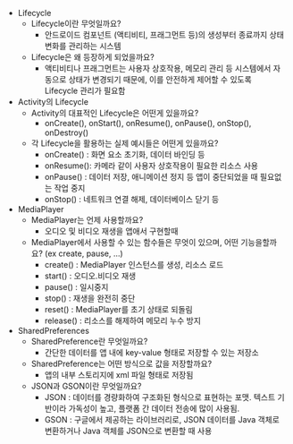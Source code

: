 - Lifecycle
    - Lifecycle이란 무엇일까요?
        - 안드로이드 컴포넌트 (액티비티, 프래그먼트 등)의 생성부터 종료까지 상태 변화를 관리하는 시스템
    - Lifecycle은 왜 등장하게 되었을까요?
        - 액티비티나 프래그먼트는 사용자 상호작용, 메모리 관리 등 시스템에서 자동으로 상태가 변경되기 때문에, 이를 안전하게 제어할 수 있도록 Lifecycle 관리가 필요함
- Activity의 Lifecycle
    - Activity의 대표적인 Lifecycle은 어떤게 있을까요?
        - onCreate(), onStart(), onResume(), onPause(), onStop(), onDestroy()
    - 각 Lifecycle을 활용하는 실제 예시들은 어떤게 있을까요?
        - onCreate() : 화면 요소 초기화, 데이터 바인딩 등
        - onResume(): 카메라 같이 사용자 상호작용이 필요한 리소스 사용
        - onPause() : 데이터 저장, 애니메이션 정지 등 앱이 중단되었을 때 필요없는 작업 중지
        - onStop() : 네트워크 연결 해제, 데이터베이스 닫기 등
- MediaPlayer
    - MediaPlayer는 언제 사용할까요?
        - 오디오 및 비디오 재생을 앱애서 구현할때
    - MediaPlayer에서 사용할 수 있는 함수들은 무엇이 있으며, 어떤 기능을할까요? (ex create, pause, …)
        - create() : MediaPlayer 인스턴스를 생성, 리소스 로드
        - start() : 오디오.비디오 재생
        - pause() : 일시중지
        - stop() : 재생을 완전히 중단
        - reset() : MediaPlayer를 초기 상태로 되돌림
        - release() : 리소스를 해제하여 메모리 누수 방지
- SharedPreferences
    - SharedPreference란 무엇일까요?
        - 간단한 데이터를 앱 내에 key-value 형태로 저장할 수 있는 저장소
    - SharedPreference는 어떤 방식으로 값을 저장할까요?
        - 앱의 내부 스토리지에 xml 파일 형태로 저장됨
    - JSON과 GSON이란 무엇일까요?
        - JSON : 데이터를 경량화하여 구조화된 형식으로 표현하는 포맷. 텍스트 기반이라 가독성이 높고, 플랫폼 간 데이터 전송에 많이 사용됨.
        - GSON : 구글에서 제공하는 라이브러리로, JSON 데이터를 Java 객체로 변환하거나 Java 객체를 JSON으로 변환할 때 사용